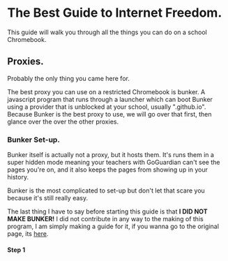 # The Best Guide to Internet Freedom.
This guide will walk you through all the things you can do on a school Chromebook.

## Proxies.
Probably the only thing you came here for.

The best proxy you can use on a restricted Chromebook is bunker. A javascript program that runs through a launcher which can boot Bunker using a provider that is unblocked at your school, usually ".github.io". Because Bunker is the best proxy to use, we will go over that first, then glance over the over the other proxies.

### Bunker Set-up.
Bunker itself is actually not a proxy, but it hosts them. It's runs them in a super hidden mode meaning your teachers with GoGuardian can't see the pages you're on, and it also keeps the pages from showing up in your history.

Bunker is the most complicated to set-up but don't let that scare you because it's still really easy.

The last thing I have to say before starting this guide is that **I DID NOT MAKE BUNKER!** I did not contribute in any way to the making of this program, I am simply making a guide for it, if you wanna go to the original page, its [here](https://github.com/JavaScythe/Bunker).

#### Step 1
